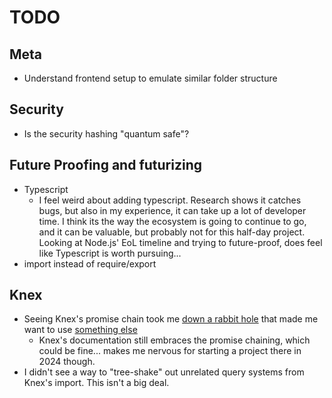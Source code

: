 # TODO

## Meta

- Understand frontend setup to emulate similar folder structure

## Security

- Is the security hashing "quantum safe"?

## Future Proofing and futurizing

- Typescript
  - I feel weird about adding typescript. Research shows it catches bugs, but also in my experience, it can take up a lot of developer time.
    I think its the way the ecosystem is going to continue to go, and it can be valuable, but probably not for this half-day project.
    Looking at Node.js' EoL timeline and trying to future-proof, does feel like Typescript is worth pursuing...
- import instead of require/export

## Knex

- Seeing Knex's promise chain took me [down a rabbit hole](https://gajus.medium.com/stop-using-knex-js-and-earn-30-bf410349856c) that made me want to use [something else](https://github.com/gajus/slonik)
    - Knex's documentation still embraces the promise chaining, which could be fine... makes me nervous for starting a project there in 2024 though.
- I didn't see a way to "tree-shake" out unrelated query systems from Knex's import.
  This isn't a big deal.

